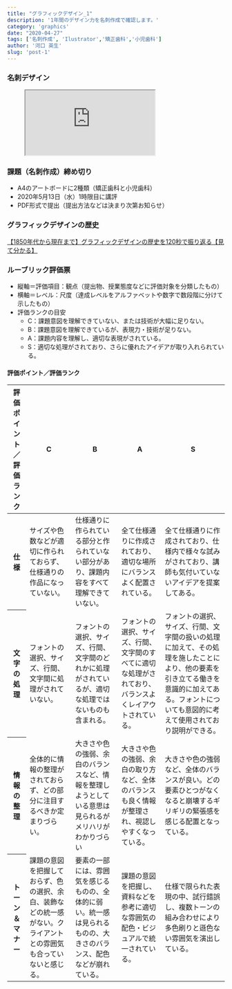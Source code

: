 ```yaml
---
title: "グラフィックデザイン_1"
description: '1年間のデザイン力を名刺作成で確認します。'
category: 'graphics'
date: "2020-04-27"
tags: ['名刺作成', 'Ilustrator','矯正歯科','小児歯科']
author: '河口 英生'
slug: 'post-1'
---
```

<h3 class="title is-5" >名刺デザイン</h3>
<figure class="is-fullwidth slide">
  <iframe src="https://drive.google.com/file/d/1DljMrPEo_ftvRiAGvZxlE3xGd-eAnlUq/preview"></iframe>
</figure>
<h3 class="title is-5" >課題（名刺作成）締め切り</h3>

+ A4のアートボードに2種類（矯正歯科と小児歯科）
+ 2020年5月13日（水）1時限目に講評
+ PDF形式で提出（提出方法などは決まり次第お知らせ）

<h3 class="title is-5">グラフィックデザインの歴史</h3>
<p><a href="https://www.seleqt.net/design/history/" >【1850年代から現在まで】グラフィックデザインの歴史を120秒で振り返る【見て分かる】</a></p>

<h3 class="title is-5">ルーブリック評価票</h3>

+ 縦軸＝評価項目：観点（提出物、授業態度などに評価対象を分類したもの）
+ 横軸＝レベル：尺度（達成レベルをアルファベットや数字で数段階に分けて示したもの）
+ 評価ランクの目安
  + C：課題意図を理解できていない、または技術が大幅に足りない。
  + B：課題意図を理解できているが、表現力・技術が足りない。
  + A：課題内容を理解し、適切な表現がされている。
  + S：適切な処理がされており、さらに優れたアイデアが取り入れられている。

<h4 class="title is-6">評価ポイント／評価ランク</h4>
<table class="table is-bordered is-striped is-narrow is-fullwidth">
<thead class="table-top">
    <tr>
        <th>評価ポイント／評価ランク</th>
        <th>C</th>
        <th>B</th>
        <th>A</th>
        <th>S</th>
    </tr>
</thead>
<tbody>
    <tr>
        <th>仕様</th>
        <td>サイズや色数などが適切に作られておらず、仕様通りの作品になっていない。</td>
        <td>仕様通りに作られている部分と作られていない部分があり、課題内容をすべて理解できていない。</td>
        <td>全て仕様通りに作成されており、適切な場所にバランスよく配置されている。</td>
        <td>全て仕様通りに作成されており、仕様内で様々な試みがされており、講師も気付いていないアイデアを提案してある。</td>
    </tr>
    <tr>
        <th>文字の処理</th>
        <td>フォントの選択、サイズ、行間、文字間に処理がされていない。</td>
        <td>フォントの選択、サイズ、行間、文字間のどれかに処理がされているが、適切な処理ではないものも含まれる。</td>
        <td>フォントの選択、サイズ、行間、文字間のすべてに適切な処理がされており、バランスよくレイアウトされている。</td>
        <td>フォントの選択、サイズ、行間、文字間の扱いの処理に加えて、その処理を施したことにより、他の要素を引き立てる働きを意識的に加えてある。フォントについても意図的に考えて使用されており説明ができる。
        </td>
    </tr>
    <tr>
        <th>情報の整理</th>
        <td>全体的に情報の整理がされておらず、どの部分に注目するべきか定まりづらい。</td>
        <td>大きさや色の強弱、余白のバランスなど、情報を整理しようとしている意思は見られるがメリハリがわかりづらい</td>
        <td>大きさや色の強弱、余白の取り方など、全体のバランスも良く情報が整理され、視認しやすくなっている。</td>
        <td>大きさや色の強弱など、全体のバランスが良い。どの要素ひとつがなくなると崩壊するギリギリの緊張感を感じる配置となっている。</td>
    </tr>
    <tr>
        <th>トーン＆マナー</th>
        <td>課題の意図を把握しておらず、色の選択、余白、装飾などの統一感がない。クライアントとの雰囲気も合っていないと感じる。</td>
        <td>要素の一部には、雰囲気を感じるものの、全体的に弱い。統一感は見られるものの、大きさのバランス、配色などが崩れている。</td>
        <td>課題の意図を把握し、資料などを参考に適切な雰囲気の配色・ビジュアルで統一されている。</td>
        <td>仕様で限られた表現の中、試行錯誤し、複数トーンの組み合わせにより多色刷りと遜色ない雰囲気を演出している。</td>
    </tr>
</tbody>
</table>